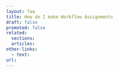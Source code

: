 ```yaml
---
layout: faq
title: How do I make Workflow Assignments
draft: false
promoted: false
related:
  sections:
  articles:
other-links:
  - text:
url:
---
```

